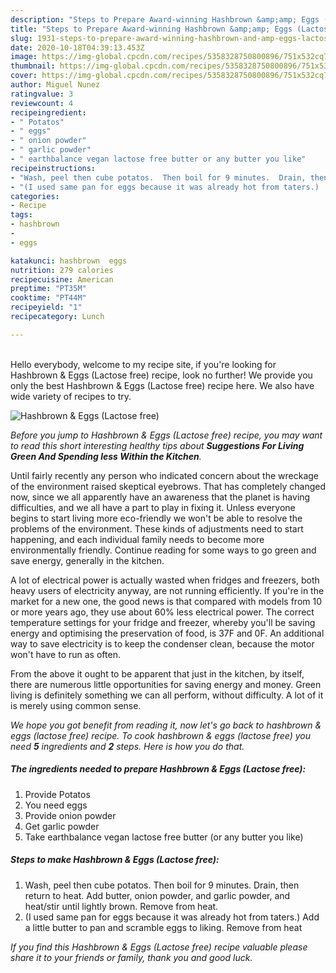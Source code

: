 ```yaml
---
description: "Steps to Prepare Award-winning Hashbrown &amp;amp; Eggs (Lactose free)"
title: "Steps to Prepare Award-winning Hashbrown &amp;amp; Eggs (Lactose free)"
slug: 1931-steps-to-prepare-award-winning-hashbrown-and-amp-eggs-lactose-free
date: 2020-10-18T04:39:13.453Z
image: https://img-global.cpcdn.com/recipes/5358328750800896/751x532cq70/hashbrown-eggs-lactose-free-recipe-main-photo.jpg
thumbnail: https://img-global.cpcdn.com/recipes/5358328750800896/751x532cq70/hashbrown-eggs-lactose-free-recipe-main-photo.jpg
cover: https://img-global.cpcdn.com/recipes/5358328750800896/751x532cq70/hashbrown-eggs-lactose-free-recipe-main-photo.jpg
author: Miguel Nunez
ratingvalue: 3
reviewcount: 4
recipeingredient:
- " Potatos"
- " eggs"
- " onion powder"
- " garlic powder"
- " earthbalance vegan lactose free butter or any butter you like"
recipeinstructions:
- "Wash, peel then cube potatos.  Then boil for 9 minutes.  Drain, then return to heat.  Add butter, onion powder, and garlic powder, and heat/stir until lightly brown.  Remove from heat."
- "(I used same pan for eggs because it was already hot from taters.)  Add a little butter to pan and scramble eggs to liking.  Remove from heat"
categories:
- Recipe
tags:
- hashbrown
- 
- eggs

katakunci: hashbrown  eggs 
nutrition: 279 calories
recipecuisine: American
preptime: "PT35M"
cooktime: "PT44M"
recipeyield: "1"
recipecategory: Lunch

---
```

<br>
Hello everybody, welcome to my recipe site, if you're looking for Hashbrown &amp; Eggs (Lactose free) recipe, look no further! We provide you only the best Hashbrown &amp; Eggs (Lactose free) recipe here. We also have wide variety of recipes to try.
<br>


![Hashbrown &amp; Eggs (Lactose free)](https://img-global.cpcdn.com/recipes/5358328750800896/751x532cq70/hashbrown-eggs-lactose-free-recipe-main-photo.jpg)

<i>Before you jump to Hashbrown &amp; Eggs (Lactose free) recipe, you may want to read this short interesting healthy tips about 
<strong>Suggestions For Living Green And Spending less Within the Kitchen</strong>.</i>
</br>

Until fairly recently any person who indicated concern about the wreckage of the environment raised skeptical eyebrows. That has completely changed now, since we all apparently have an awareness that the planet is having difficulties, and we all have a part to play in fixing it. Unless everyone begins to start living more eco-friendly we won't be able to resolve the problems of the environment. These kinds of adjustments need to start happening, and each individual family needs to become more environmentally friendly. Continue reading for some ways to go green and save energy, generally in the kitchen.

A lot of electrical power is actually wasted when fridges and freezers, both heavy users of electricity anyway, are not running efficiently. If you're in the market for a new one, the good news is that compared with models from 10 or more years ago, they use about 60% less electrical power. The correct temperature settings for your fridge and freezer, whereby you'll be saving energy and optimising the preservation of food, is 37F and 0F. An additional way to save electricity is to keep the condenser clean, because the motor won't have to run as often.

From the above it ought to be apparent that just in the kitchen, by itself, there are numerous little opportunities for saving energy and money. Green living is definitely something we can all perform, without difficulty. A lot of it is merely using common sense.


<i>We hope you got benefit from reading it, now let's go back to hashbrown &amp; eggs (lactose free) recipe. To cook hashbrown &amp; eggs (lactose free) you need <strong>5</strong> ingredients and <strong>2</strong> steps. Here is how you do that.
</i>

##### The ingredients needed to prepare Hashbrown &amp; Eggs (Lactose free):

1. Provide  Potatos
1. You need  eggs
1. Provide  onion powder
1. Get  garlic powder
1. Take  earthbalance vegan lactose free butter (or any butter you like)


##### Steps to make Hashbrown &amp; Eggs (Lactose free):

1. Wash, peel then cube potatos.  Then boil for 9 minutes.  Drain, then return to heat.  Add butter, onion powder, and garlic powder, and heat/stir until lightly brown.  Remove from heat.
1. (I used same pan for eggs because it was already hot from taters.)  Add a little butter to pan and scramble eggs to liking.  Remove from heat


<i>If you find this Hashbrown &amp; Eggs (Lactose free) recipe valuable please share it to your friends or family, thank you and good luck.</i>
